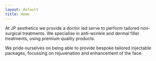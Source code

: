 ```yaml
---
layout: default
title: Home
---
```


At JP aesthetics we provide a doctor led serve to perform tailored non-surgical treatments. We specialise in
anti-wrinkle and dermal filler treatments, using premium quality products. 

We pride ourselves on being able to provide bespoke tailored injectable packages, focussing on rejuvenation and enhancement of the face.
